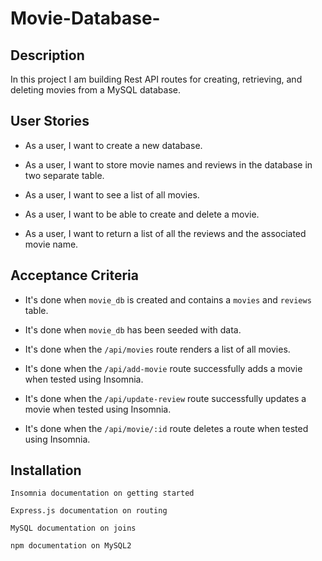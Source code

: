 # Movie-Database-

## Description
In this project I am building Rest API routes for creating, retrieving, and deleting movies from a MySQL database. 

## User Stories

* As a user, I want to create a new database.

* As a user, I want to store movie names and reviews in the database in two separate table.

* As a user, I want to see a list of all movies.

* As a user, I want to be able to create and delete a movie.

* As a user, I want to return a list of all the reviews and the associated movie name.

## Acceptance Criteria

* It's done when `movie_db` is created and contains a `movies` and `reviews` table.

* It's done when `movie_db` has been seeded with data.

* It's done when the `/api/movies` route renders a list of all movies.

* It's done when the `/api/add-movie` route successfully adds a movie when tested using Insomnia.

* It's done when the `/api/update-review` route successfully updates a movie when tested using Insomnia.

* It's done when the `/api/movie/:id` route deletes a route when tested using Insomnia.

## Installation
```
Insomnia documentation on getting started

Express.js documentation on routing

MySQL documentation on joins

npm documentation on MySQL2
```
